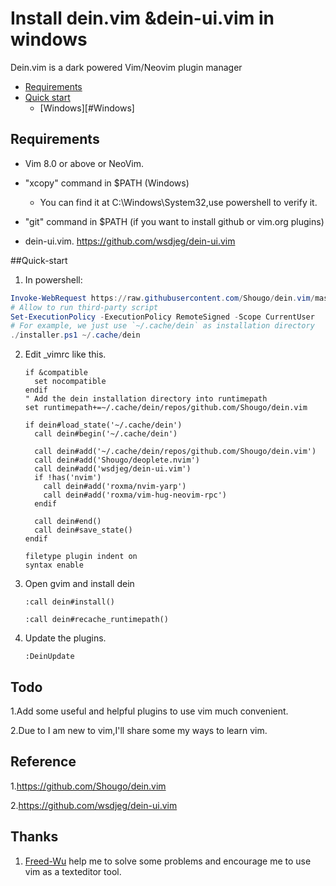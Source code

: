 # Install dein.vim &dein-ui.vim in windows



Dein.vim is a dark powered Vim/Neovim plugin manager

- [Requirements](#Requirement)
- [Quick start](#quick-start)
  - [Windows][#Windows]

## Requirements

- Vim 8.0 or above or NeoVim.

- "xcopy" command in $PATH (Windows)
  - You can find it at C:\Windows\System32,use powershell to verify it.
- "git" command in $PATH (if you want to install github or vim.org plugins)
- dein-ui.vim. https://github.com/wsdjeg/dein-ui.vim

##Quick-start

1. In powershell:

```powershell
Invoke-WebRequest https://raw.githubusercontent.com/Shougo/dein.vim/master/bin/installer.ps1 -OutFile installer.ps1
# Allow to run third-party script
Set-ExecutionPolicy -ExecutionPolicy RemoteSigned -Scope CurrentUser
# For example, we just use `~/.cache/dein` as installation directory
./installer.ps1 ~/.cache/dein
```

2. Edit _vimrc like this.

   ```vim
   if &compatible
     set nocompatible
   endif
   " Add the dein installation directory into runtimepath
   set runtimepath+=~/.cache/dein/repos/github.com/Shougo/dein.vim
   
   if dein#load_state('~/.cache/dein')
     call dein#begin('~/.cache/dein')
   
     call dein#add('~/.cache/dein/repos/github.com/Shougo/dein.vim')
     call dein#add('Shougo/deoplete.nvim')
     call dein#add('wsdjeg/dein-ui.vim') 
     if !has('nvim')
       call dein#add('roxma/nvim-yarp')
       call dein#add('roxma/vim-hug-neovim-rpc')
     endif
   
     call dein#end()
     call dein#save_state()
   endif
   
   filetype plugin indent on
   syntax enable
   ```

3. Open gvim and install dein

   ```vim
   :call dein#install()
   
   :call dein#recache_runtimepath()
   ```

4. Update the plugins.

   ```Vim
   :DeinUpdate
   ```

## Todo

1.Add some useful and helpful plugins to use vim much convenient.

2.Due to I am new to vim,I'll share some my ways to learn vim.

## Reference

1.https://github.com/Shougo/dein.vim

2.https://github.com/wsdjeg/dein-ui.vim

## Thanks

1. [Freed-Wu](https://github.com/Freed-Wu) help me to solve some problems and encourage me to use vim as a texteditor tool.

